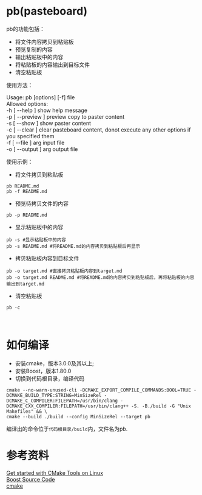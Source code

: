 # pb(pasteboard)
pb的功能包括：
- 将文件内容拷贝到粘贴板
- 预览复制的内容
- 输出粘贴板中的内容
- 将粘贴板的内容输出到目标文件
- 清空粘贴板

使用方法：<br>

Usage: pb [options] [-f] file <br>
Allowed options: <br>
  -h [  --help    ]         show help message <br>
  -p [  --preview ]         preview copy to paster content <br>
  -s [  --show    ]         show paster content <br>
  -c [  --clear   ]         clear pasteboard content, donot execute any other options if you specified them <br>
  -f [  --file    ] arg     input file <br>
  -o [  --output  ] arg     output file <br>

使用示例：
- 将文件拷贝到粘贴板
```shell
pb README.md
pb -f README.md
```
- 预览待拷贝文件的内容
```shell
pb -p README.md
```
- 显示粘贴板中的内容
```shell
pb -s #显示粘贴板中的内容
pb -s README.md #将README.md的内容拷贝到粘贴板后再显示
```
- 拷贝粘贴板内容到目标文件
```shell
pb -o target.md #直接拷贝粘贴板内容到target.md
pb -o target.md README.md #将README.md的内容拷贝到粘贴板后，再将粘贴板的内容输出到target.md
```

- 清空粘贴板
```shell
pb -c
```

<br>

# 如何编译
- 安装cmake，版本3.0.0及其以上;
- 安装Boost，版本1.80.0
- 切换到代码根目录，编译代码
```shell
cmake --no-warn-unused-cli -DCMAKE_EXPORT_COMPILE_COMMANDS:BOOL=TRUE -DCMAKE_BUILD_TYPE:STRING=MinSizeRel -DCMAKE_C_COMPILER:FILEPATH=/usr/bin/clang -DCMAKE_CXX_COMPILER:FILEPATH=/usr/bin/clang++ -S. -B./build -G "Unix Makefiles" && \
cmake --build ./build --config MinSizeRel --target pb
```
编译出的命令位于`代码根目录/build`内，文件名为pb.

# 参考资料
[Get started with CMake Tools on Linux](https://code.visualstudio.com/docs/cpp/cmake-linux#:~:text=Get%20started%20with%20CMake%20Tools%20on%20Linux%20CMake,tool%20files%20specific%20to%20your%20compiler%20and%20platform.) <br>
[Boost Source Code](https://github.com/boostorg/boost)<br>
[cmake](https://cmake.org/cmake/help/latest/manual/cmake.1.html#)